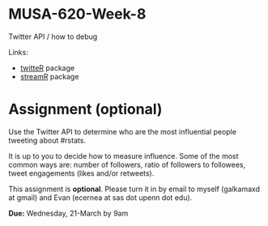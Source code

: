 # MUSA-620-Week-8
Twitter API / how to debug

Links:
* [twitteR](https://cran.r-project.org/web/packages/twitteR/twitteR.pdf) package
* [streamR](https://cran.r-project.org/web/packages/streamR/streamR.pdf) package


# Assignment (optional) <a id="assignment"></a>

Use the Twitter API to determine who are the most influential people tweeting about #rstats.

It is up to you to decide how to measure influence. Some of the most common ways are: number of followers, ratio of followers to followees, tweet engagements (likes and/or retweets).

This assignment is **optional**. Please turn it in by email to myself (galkamaxd at gmail) and Evan (ecernea at sas dot upenn dot edu).

**Due:** Wednesday, 21-March by 9am


